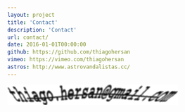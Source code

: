 ```yaml
---
layout: project
title: 'Contact'
description: 'Contact'
url: contact/
date: 2016-01-01T00:00:00
github: https://github.com/thiagohersan
vimeo: https://vimeo.com/thiagohersan
astros: http://www.astrovandalistas.cc/
---
```

![](/images/contact/contact_email_wb.png)

